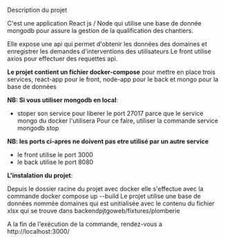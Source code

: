 Description du projet

C'est une application React js / Node  qui utilise une base de donnée mongodb pour assure la gestion de la qualification des chantiers.

Elle expose une api qui permet d'obtenir les données des domaines et enregistrer les demandes d'interventions des utilisateurs
Le front utilise axios pour effectuer des requettes api.

**Le projet contient un fichier docker-compose** pour mettre en place trois services, react-app pour le front, node-app pour le back et mongo pour la base de données

**NB: Si vous utiliser mongodb en local**:
- stoper son service pour liberer le port 27017 parce que le service mongo du docker l'utilisera
  Pour ce faire, utiliser la commande service mongodb stop
  
**NB:  les ports ci-apres ne doivent pas etre utilisé par un autre service**

- le front utilise le port 3000
- le back utilise le port 8080

**L'instalation du projet**:

Depuis le dossier racine du projet avec docker elle s'effectue avec la commande docker compose up --build 
Le projet utilise une base de données nommée domaines qui est unitialisée avec le contenu du fichier xlsx qui se trouve dans 
backendpjtgoweb/fixtures/plomberie

A la fin de l'exécution de la commande, rendez-vous a http://localhost:3000/
